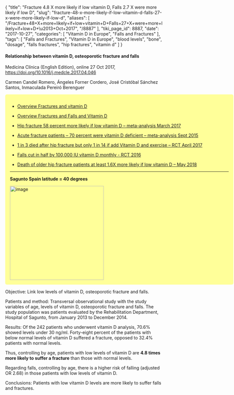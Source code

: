 {
    "title": "Fracture 4.8 X more likely if low vitamin D, Falls 2.7 X were more likely if low D",
    "slug": "fracture-48-x-more-likely-if-low-vitamin-d-falls-27-x-were-more-likely-if-low-d",
    "aliases": [
        "/Fracture+48+X+more+likely+if+low+vitamin+D+Falls+27+X+were+more+likely+if+low+D+\u2013+Oct+2017",
        "/8887"
    ],
    "tiki_page_id": 8887,
    "date": "2017-10-27",
    "categories": [
        "Vitamin D in Europe",
        "Falls and Fractures"
    ],
    "tags": [
        "Falls and Fractures",
        "Vitamin D in Europe",
        "blood levels",
        "bone",
        "dosage",
        "falls fractures",
        "hip fractures",
        "vitamin d"
    ]
}


#### Relationship between vitamin D, osteoporotic fracture and falls

Medicina Clínica (English Edition), online 27 Oct 2017, https://doi.org/10.1016/j.medcle.2017.04.046

Carmen Candel Romero, Ángeles Forner Cordero, José Cristóbal Sánchez Santos, Inmaculada Pereiró Berenguer

<div class="border" style="background-color:#FF9;padding:15px;margin:10px 0;border-radius:5px;width:700px">

* [Overview Fractures and vitamin D](/posts/overview-fractures-and-vitamin-d)

* [Overview Fractures and Falls and Vitamin D](/posts/overview-fractures-and-falls-and-vitamin-d)

* [Hip fracture 58 percent more likely if low vitamin D – meta-analysis March 2017](/posts/hip-fracture-58-percent-more-likely-if-low-vitamin-d-meta-analysis)

* [Acute fracture patients – 70 percent were vitamin D deficient – meta-analysis Sept 2015](/posts/acute-fracture-patients-70-percent-were-vitamin-d-deficient-meta-analysis)

* [1 in 3 died after hip fracture but only 1 in 14 if add Vitamin D and exercise – RCT April 2017](/posts/1-in-3-died-after-hip-fracture-but-only-1-in-14-if-add-vitamin-d-and-exercise-rct)

* [Falls cut in half by 100,000 IU vitamin D monthly - RCT 2016](/posts/falls-cut-in-half-by-100000-iu-vitamin-d-monthly-rct-2016)

* [Death of older hip fracture patients at least 1.6X more likely if low vitamin D – May 2018](/posts/death-of-older-hip-fracture-patients-at-least-16x-more-likely-if-low-vitamin-d)

---

 **Sagunto Spain latitude = 40 degrees** 

<img src="https://d1bk1kqxc0sym.cloudfront.net/attachments/jpeg/spain.jpg" alt="image" width="300">

</div>

Objective: Link low levels of vitamin D, osteoporotic fracture and falls.

Patients and method: Transversal observational study with the study variables of age, levels of vitamin D, osteoporotic fracture and falls. The study population was patients evaluated by the Rehabilitation Department, Hospital of Sagunto, from January 2013 to December 2014.

Results: Of the 242 patients who underwent vitamin D analysis, 70.6% showed levels under 30 ng/ml. Forty-eight percent of the patients with below normal levels of vitamin D suffered a fracture, opposed to 32.4% patients with normal levels. 

Thus, controlling by age, patients with low levels of vitamin D are  **4.8 times more likely to suffer a fracture**  than those with normal levels. 

Regarding falls, controlling by age, there is a higher risk of falling (adjusted OR 2.68) in those patients with low levels of vitamin D.

Conclusions: Patients with low vitamin D levels are more likely to suffer falls and fractures.